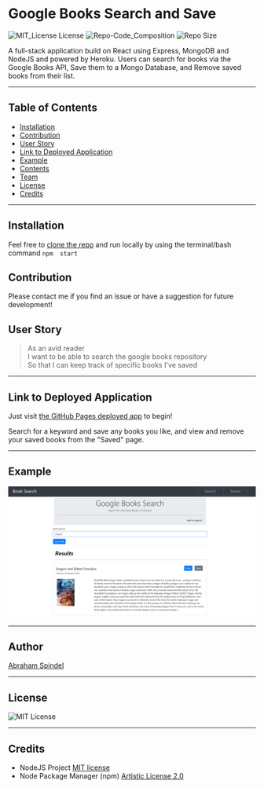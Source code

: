 # Google Books Search and Save
 ![MIT_License License](https://img.shields.io/badge/License-MIT_License-brightgreen)
 ![Repo-Code_Composition](https://img.shields.io/github/languages/top/abraspin/google-books-search) 
 ![Repo Size](https://img.shields.io/github/repo-size/abraspin/google-books-search)
  
A full-stack application build on React using Express, MongoDB and NodeJS and powered by Heroku. Users can search for books via the Google Books API, Save them to a Mongo Database, and Remove saved books from their list.


---


## Table of Contents

* [Installation](#Installation)  
* [Contribution](#Contribution)  
* [User Story](#User-Story)  
* [Link to Deployed Application](#Link-to-Deployed-Application)  
* [Example](#Example)  
* [Contents](#Contents)  
* [Team](#Author)  
* [License](#License)  
* [Credits](#Credits)  
  
 ---
 
 
## Installation

Feel free to [clone the repo](https://github.com/abraspin/google-books-search) and run locally by using the terminal/bash command `npm  start`

## Contribution

Please contact me if you find an issue or have a suggestion for future development!
 
## User Story

>As an avid reader  
>I want to be able to search the google books repository  
>So that I can keep track of specific books I've saved  


---

## Link to Deployed Application




Just visit [the GitHub Pages deployed app](https://abraspin.github.io/google-books-search/) to begin!  

Search for a keyword and save any books you like, and view and remove your saved books from the "Saved" page.


---

## Example

![Screenshot of deployed app](./app-screenshot.png)


---

## Author
[Abraham Spindel](https://github.com/abraspin)

---

## License
![MIT License](https://github.com/abraspin/google-books-search/blob/main/LICENSE)

---

## Credits
* NodeJS Project [MIT license](https://raw.githubusercontent.com/nodejs/node/master/LICENSE)   
* Node Package Manager (npm) [Artistic License 2.0](https://www.npmjs.com/policies/npm-license)  

